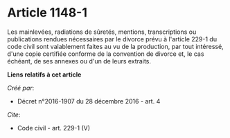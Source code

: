 # Article 1148-1

Les mainlevées, radiations de sûretés, mentions, transcriptions ou publications rendues nécessaires par le divorce prévu à
l'article 229-1 du code civil sont valablement faites au vu de la production, par tout intéressé, d'une copie certifiée
conforme de la convention de divorce et, le cas échéant, de ses annexes ou d'un de leurs extraits.

**Liens relatifs à cet article**

_Créé par_:

  - Décret n°2016-1907 du 28 décembre 2016 - art. 4

_Cite_:

  - Code civil - art. 229-1 (V)

